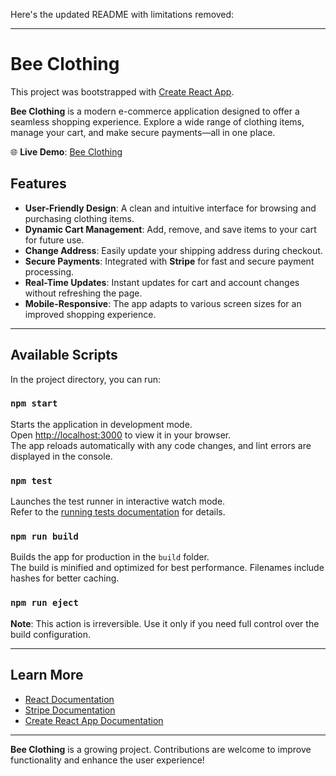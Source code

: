 Here's the updated README with limitations removed:

---

# Bee Clothing

This project was bootstrapped with [Create React App](https://github.com/facebook/create-react-app).

**Bee Clothing** is a modern e-commerce application designed to offer a seamless shopping experience. Explore a wide range of clothing items, manage your cart, and make secure payments—all in one place.

🌐 **Live Demo**: [Bee Clothing](https://bee-clothing.netlify.app/)

## Features

- **User-Friendly Design**: A clean and intuitive interface for browsing and purchasing clothing items.  
- **Dynamic Cart Management**: Add, remove, and save items to your cart for future use.  
- **Change Address**: Easily update your shipping address during checkout.  
- **Secure Payments**: Integrated with **Stripe** for fast and secure payment processing.  
- **Real-Time Updates**: Instant updates for cart and account changes without refreshing the page.  
- **Mobile-Responsive**: The app adapts to various screen sizes for an improved shopping experience.  

---

## Available Scripts

In the project directory, you can run:

### `npm start`

Starts the application in development mode.  
Open [http://localhost:3000](http://localhost:3000) to view it in your browser.  
The app reloads automatically with any code changes, and lint errors are displayed in the console.

### `npm test`

Launches the test runner in interactive watch mode.  
Refer to the [running tests documentation](https://facebook.github.io/create-react-app/docs/running-tests) for details.

### `npm run build`

Builds the app for production in the `build` folder.  
The build is minified and optimized for best performance. Filenames include hashes for better caching.

### `npm run eject`

**Note**: This action is irreversible. Use it only if you need full control over the build configuration.  

---

## Learn More  

- [React Documentation](https://reactjs.org/)  
- [Stripe Documentation](https://stripe.com/docs)  
- [Create React App Documentation](https://facebook.github.io/create-react-app/docs/getting-started)  

---

**Bee Clothing** is a growing project. Contributions are welcome to improve functionality and enhance the user experience!
